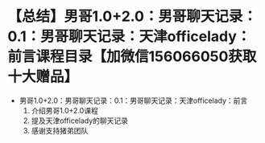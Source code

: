 # 【总结】男哥1.0+2.0：男哥聊天记录：0.1：男哥聊天记录：天津officelady：前言课程目录【加微信156066050获取十大赠品】

-   男哥1.0+2.0：男哥聊天记录：0.1：男哥聊天记录：天津officelady：前言
    1.  介绍男哥1.0+2.0课程
    2.  提及天津officelady的聊天记录
    3.  感谢支持猪弟团队